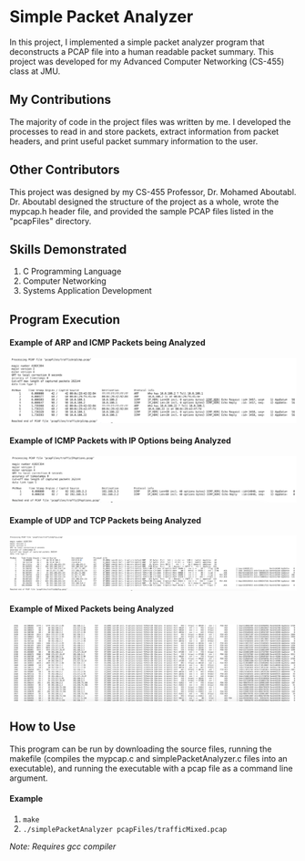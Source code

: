 # Simple Packet Analyzer
In this project, I implemented a simple packet analyzer program that deconstructs a PCAP file into a human readable packet summary. This project was developed for my Advanced Computer Networking (CS-455) class at JMU.

## My Contributions
The majority of code in the project files was written by me. I developed the processes to read in and store packets, extract information from packet headers, and print useful packet summary information to the user.

## Other Contributors
This project was designed by my CS-455 Professor, Dr. Mohamed Aboutabl. Dr. Aboutabl designed the structure of the project as a whole, wrote the mypcap.h header file, and provided the sample PCAP files listed in the "pcapFiles" directory.

## Skills Demonstrated
1. C Programming Language
2. Computer Networking
3. Systems Application Development

## Program Execution
#### Example of ARP and ICMP Packets being Analyzed
![Screenshot of Example of ARP and ICMP Packets being Analyzed](images/ARP:ICMP-Example.png)

#### Example of ICMP Packets with IP Options being Analyzed
![Screenshot of Example of ICMP Packets with IP Options being Analyzed](images/IP-Options-Example.png)

#### Example of UDP and TCP Packets being Analyzed
![Screenshot of Example of UDP and TCP Packets being Analyzed](images/TCP:UDP-Example.png)

#### Example of Mixed Packets being Analyzed
![Screenshot of Example of Mixed Packets being Analyzed](images/Mixed-Packets-Example.png)

## How to Use
This program can be run by downloading the source files, running the makefile (compiles the mypcap.c and simplePacketAnalyzer.c files into an executable), and running the executable with a pcap file as a command line argument.
#### Example
1. `make`
2. `./simplePacketAnalyzer pcapFiles/trafficMixed.pcap`

*Note: Requires gcc compiler*
